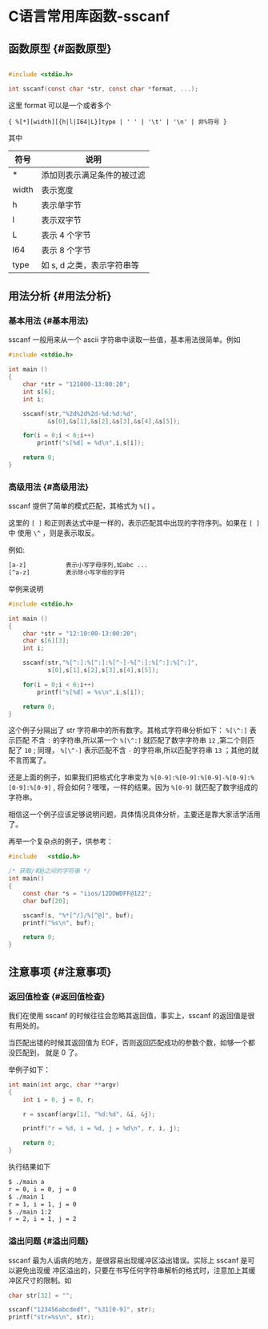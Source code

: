 # C语言常用库函数-sscanf


## 函数原型 {#函数原型}

```c

#include <stdio.h>

int sscanf(const char *str, const char *format, ...);

```

这里 format 可以是一个或者多个

`{ %[*][width][{h|l|I64|L}]type | ' ' | '\t' | '\n' | 非%符号 }`

其中

| 符号  | 说明             |
|-----|----------------|
| \*    | 添加则表示满足条件的被过滤 |
| width | 表示宽度         |
| h     | 表示单字节       |
| l     | 表示双字节       |
| L     | 表示 4 个字节    |
| I64   | 表示 8 个字节    |
| type  | 如 s, d 之类，表示字符串等 |


## 用法分析 {#用法分析}


### 基本用法 {#基本用法}

sscanf 一般用来从一个 ascii 字符串中读取一些值，基本用法很简单。例如

```c
#include <stdio.h>

int main ()
{
    char *str = "121000-13:00:20";
    int s[6];
    int i;

    sscanf(str,"%2d%2d%2d-%d:%d:%d",
           &s[0],&s[1],&s[2],&s[3],&s[4],&s[5]);

    for(i = 0;i < 6;i++)
        printf("s[%d] = %d\n",i,s[i]);

    return 0;
}
```


### 高级用法 {#高级用法}

sscanf 提供了简单的模式匹配，其格式为 `%[]` 。

这里的 `[ ]` 和正则表达式中是一样的，表示匹配其中出现的字符序列。如果在 `[ ]` 中
使用 `\^` ，则是表示取反。

例如:

```sh
[a-z]           表示小写字母序列,如abc ...
[^a-z]          表示除小写字母的字符
```

举例来说明

```c
#include <stdio.h>

int main ()
{
    char *str = "12:10:00-13:00:20";
    char s[6][3];
    int i;

    sscanf(str,"%[^:]:%[^:]:%[^-]-%[^:]:%[^:]:%[^:]",
           s[0],s[1],s[2],s[3],s[4],s[5]);

    for(i = 0;i < 6;i++)
        printf("s[%d] = %s\n",i,s[i]);

    return 0;
}
```

这个例子分隔出了 str 字符串中的所有数字。其格式字符串分析如下： `%[\^:]` 表示匹配
不含 `:` 的字符串,所以第一个 `%[\^:]` 就匹配了数字字符串 `12` ,第二个则匹配了
`10` ; 同理， `%[\^-]` 表示匹配不含 `-` 的字符串,所以匹配字符串 `13` ；其他的就
不言而寓了。

还是上面的例子，如果我们把格式化字串变为
`%[0-9]:%[0-9]:%[0-9]-%[0-9]:%[0-9]:%[0-9]` , 将会如何？嘿嘿，一样的结果。因为
`%[0-9]` 就匹配了数字组成的字符串。

相信这一个例子应该足够说明问题，具体情况具体分析，主要还是靠大家活学活用了。

再举一个复杂点的例子，供参考：

```c
#include   <stdio.h>

/* 获取/和@之间的字符串 */
int main()
{
    const char *s = "iios/12DDWDFF@122";
    char buf[20];

    sscanf(s, "%*[^/]/%[^@]", buf);
    printf("%s\n", buf);

    return 0;
}
```


## 注意事项 {#注意事项}


### 返回值检查 {#返回值检查}

我们在使用 sscanf 的时候往往会忽略其返回值，事实上，sscanf 的返回值是很有用处的。

当匹配出错的时候其返回值为 EOF，否则返回匹配成功的参数个数，如够一个都没匹配到，
就是 0 了。

举例子如下：

```c
int main(int argc, char **argv)
{
    int i = 0, j = 0, r;

    r = sscanf(argv[1], "%d:%d", &i, &j);

    printf("r = %d, i = %d, j = %d\n", r, i, j);

    return 0;
}
```

执行结果如下

```sh
$ ./main a
r = 0, i = 0, j = 0
$ ./main 1
r = 1, i = 1, j = 0
$ ./main 1:2
r = 2, i = 1, j = 2
```


### 溢出问题 {#溢出问题}

sscanf 最为人诟病的地方，是很容易出现缓冲区溢出错误。实际上 sscanf 是可以避免出现缓
冲区溢出的，只要在书写任何字符串解析的格式时，注意加上其缓冲区尺寸的限制。如

```c
char str[32] = "";

sscanf("123456abcdedf", "%31[0-9]", str);
printf("str=%s\n", str);
```

